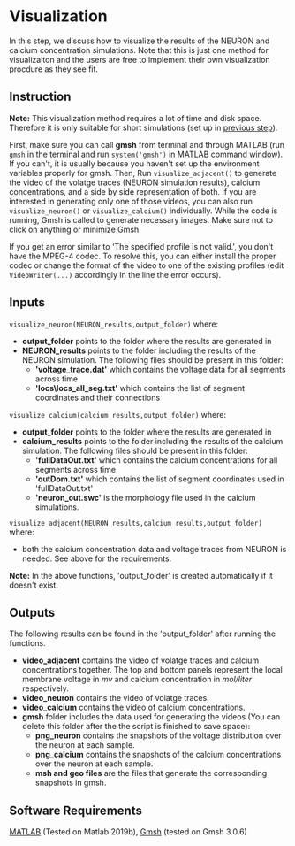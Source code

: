 # Visualization
In this step, we discuss how to visualize the results of the NEURON and calcium concentration simulations. Note that this is just one method for visualizaiton and the users are free to implement their own visualization procdure as they see fit.

## Instruction
**Note:** This visualization method requires a lot of time and disk space. Therefore it is only suitable for short simulations (set up in [previous step](../5_TMS_Waveform)).

First, make sure you can call **gmsh** from terminal and through MATLAB (run <code>gmsh</code> in the terminal and run <code>system('gmsh')</code> in MATLAB command window). If you can't, it is usually because you haven't set up the environment variables properly for gmsh. Then, Run <code>visualize_adjacent()</code> to generate the video of the volatge traces (NEURON simulation results), calcium concentrations, and a side by side representation of both. If you are interested in generating only one of those videos, you can also run <code>visualize_neuron()</code> or <code>visualize_calcium()</code> individually. While the code is running, Gmsh is called to generate necessary images. Make sure not to click on anything or minimize Gmsh.

If you get an error similar to 'The specified profile is not valid.', you don't have the MPEG-4 codec. To resolve this, you can either install the proper codec or change the format of the video to one of the existing profiles (edit <code>VideoWriter(...)</code> accordingly in the line the error occurs).

## Inputs
<code>visualize_neuron(NEURON_results,output_folder)</code> where:
* **output_folder** points to the folder where the results are generated in
* **NEURON_results** points to the folder including the results of the NEURON simulation. The following files should be present in this folder:
    - **'voltage_trace.dat'** which contains the voltage data for all segments across time
    - **'locs\locs_all_seg.txt'** which contains the list of segment coordinates and their connections
    
<code>visualize_calcium(calcium_results,output_folder)</code> where:
* **output_folder** points to the folder where the results are generated in
* **calcium_results** points to the folder including the results of the calcium simulation. The following files should be present in this folder:
    - **'fullDataOut.txt'** which contains the calcium concentrations for all segments across time
    - **'outDom.txt'** which contains the list of segment coordinates used in 'fullDataOut.txt'
    - **'neuron_out.swc'** is the morphology file used in the calcium simulations.
    
<code>visualize_adjacent(NEURON_results,calcium_results,output_folder)</code> where:
* both the calcium concentration data and voltage traces from NEURON is needed. See above for the requirements.

**Note:** In the above functions, 'output_folder' is created automatically if it doesn't exist.

## Outputs
The following results can be found in the 'output_folder' after running the functions.
* **video_adjacent** contains the video of volatge traces and calcium concentrations together. The top and bottom panels represent the local membrane voltage in *mv* and calcium concentration in *mol/liter* respectively. 
* **video_neuron** contains the video of volatge traces.
* **video_calcium** contains the video of calcium concentrations.
* **gmsh** folder includes the data used for generating the videos (You can delete this folder after the the script is finished to save space):
    * **png_neuron** contains the snapshots of the voltage distribution over the neuron at each sample.
    * **png_calcium** contains the snapshots of the calcium concentrations over the neuron at each sample.
    * **msh and geo files** are the files that generate the corresponding snapshots in gmsh.

## Software Requirements
[MATLAB](https://www.mathworks.com/) (Tested on Matlab 2019b), [Gmsh](https://gmsh.info/) (tested on Gmsh 3.0.6)
